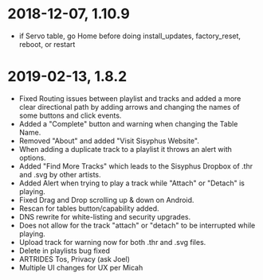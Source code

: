 # 2018-12-07, 1.10.9
  - if Servo table, go Home before doing install_updates, factory_reset, reboot, or restart
  
# 2019-02-13, 1.8.2  
  - Fixed Routing issues between playlist and tracks and added a more clear directional path by adding arrows 
    and changing the names of some buttons and click events. 
  - Added a "Complete" button and warning when changing the Table Name. 
  - Removed "About"  and added "Visit Sisyphus Website".
  - When adding a duplicate track to a playlist it throws an alert with options. 
  - Added "Find More Tracks" which leads to the Sisyphus Dropbox of .thr and .svg by other artists. 
  - Added Alert when trying to play a track while "Attach" or "Detach" is playing.
  - Fixed Drag and Drop scrolling up & down on Android.
  - Rescan for tables button/capability added.
  - DNS rewrite for white-listing and security upgrades.
  - Does not allow for the track "attach" or "detach" to be interrupted while playing. 
  - Upload track for warning now for both .thr and .svg files.
  - Delete in playlists bug fixed
  - ARTRIDES Tos, Privacy (ask Joel)
  - Multiple UI changes for UX per Micah